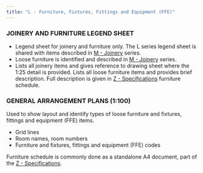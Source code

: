 ```yaml
---
title: "L - Furniture, Fixtures, Fittings and Equipment (FFE)"
---
```

### JOINERY AND FURNITURE LEGEND SHEET

- Legend sheet for joinery and furniture only. The L series legend sheet is shared with items described in [M - Joinery](notes/1_Documentation%20Codex/1b_Alphabet/M%20-%20Joinery.md) series.
- Loose furniture is identified and described in [M - Joinery](notes/1_Documentation%20Codex/1b_Alphabet/M%20-%20Joinery.md) series. 
- Lists all joinery items and gives reference to drawing sheet where the 1:25 detail is provided. Lists all loose furniture items and provides brief description. Full description is given in [Z - Specifications](notes/1_Documentation%20Codex/1b_Alphabet/Z%20-%20Specifications.md) furniture schedule.

### GENERAL ARRANGEMENT PLANS (1:100)

Used to show layout and identify types of loose furniture and fixtures, fittings and equipment (FFE) items.

- Grid lines
- Room names, room numbers
- Furniture and fixtures, fittings and equipment (FFE) codes

Furniture schedule is commonly done as a standalone A4 document, part of the [Z - Specifications](notes/1_Documentation%20Codex/1b_Alphabet/Z%20-%20Specifications.md).
